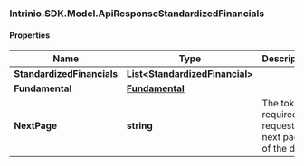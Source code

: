 ### Intrinio.SDK.Model.ApiResponseStandardizedFinancials
#### Properties

Name | Type | Description | Notes
------------ | ------------- | ------------- | -------------
**StandardizedFinancials** | [**List&lt;StandardizedFinancial&gt;**](StandardizedFinancial.md) |  | [optional] 
**Fundamental** | [**Fundamental**](Fundamental.md) |  | [optional] 
**NextPage** | **string** | The token required to request the next page of the data | [optional] 

